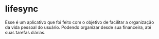 # lifesync
Esse é um aplicativo que foi feito com o objetivo de facilitar a organização da vida pessoal do usuário. Podendo organizar desde sua financeira, até suas tarefas diárias.
